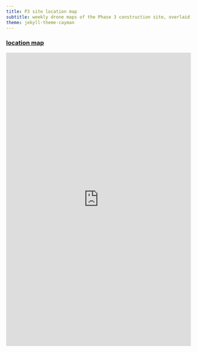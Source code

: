 ```yaml
---
title: P3 site location map
subtitle: weekly drone maps of the Phase 3 construction site, overlaid
theme: jekyll-theme-cayman
---
```


### [location map](https://www.mapsmadeeasy.com/locations/public/14a7b12a939e4e35882a4cfcb563a124)
<iframe src="https://www.mapsmadeeasy.com/locations/public/14a7b12a939e4e35882a4cfcb563a124" scrolling="no" title="P3 site location map" width="100%" height="800" frameBorder ="0"></iframe>
